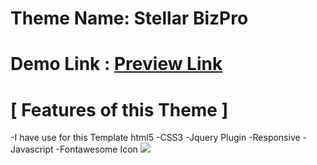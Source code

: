 # Theme Name: Stellar BizPro

# Demo Link : <a href="https://sumonrst.github.io/Project-01/">Preview Link</a>
# [ Features of this Theme ]
-I have use for this Template html5
-CSS3
-Jquery Plugin 
-Responsive
-Javascript
-Fontawesome Icon
<img src="screencapture.png">
